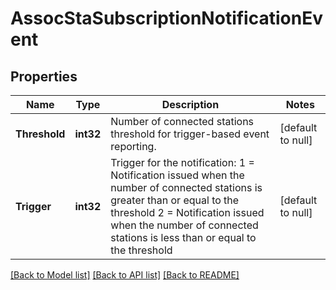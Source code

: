 # AssocStaSubscriptionNotificationEvent

## Properties
Name | Type | Description | Notes
------------ | ------------- | ------------- | -------------
**Threshold** | **int32** | Number of connected stations threshold for trigger-based event reporting. | [default to null]
**Trigger** | **int32** | Trigger for the notification: 1 &#x3D; Notification issued when the number of connected stations is greater than or equal to the threshold 2 &#x3D; Notification issued when the number of connected stations is less than or equal to the threshold | [default to null]

[[Back to Model list]](../README.md#documentation-for-models) [[Back to API list]](../README.md#documentation-for-api-endpoints) [[Back to README]](../README.md)


